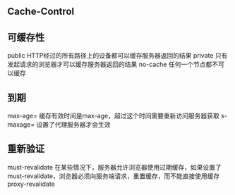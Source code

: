 ## Cache-Control


## 可缓存性
  public
    HTTP经过的所有路径上的设备都可以缓存服务器返回的结果
  private
    只有发起请求的浏览器才可以缓存服务器返回的结果
  no-cache
    任何一个节点都不可以缓存

## 到期
  max-age=<seconds>   缓存有效时间是max-age，超过这个时间需要重新访问服务器获取
  s-maxage=<seconds>  设置了代理服务器才会生效

## 重新验证
  must-revalidate
    在某些情况下，服务器允许浏览器使用过期缓存，如果设置了must-revalidate，浏览器必须向服务端请求，重置缓存，而不能直接使用缓存
  proxy-revalidate